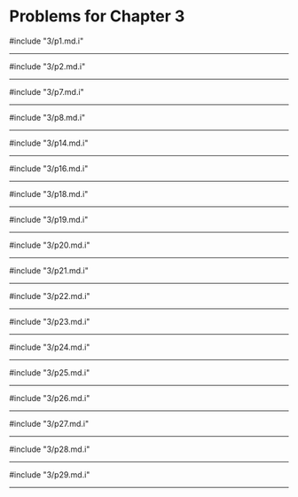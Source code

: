 # Problems for Chapter 3

#include "3/p1.md.i"

---------------

#include "3/p2.md.i"

---------------

#include "3/p7.md.i"

---------------

#include "3/p8.md.i"

---------------

#include "3/p14.md.i"

---------------

#include "3/p16.md.i"

-----------------

#include "3/p18.md.i"

-----------------

#include "3/p19.md.i"

------------------

#include "3/p20.md.i"

-----------------

#include "3/p21.md.i"

-----------------

#include "3/p22.md.i"

-----------------

#include "3/p23.md.i"

-----------------

#include "3/p24.md.i"

-----------------

#include "3/p25.md.i"

------------------

#include "3/p26.md.i"

------------------

#include "3/p27.md.i"

-------------------

#include "3/p28.md.i"

-------------------

#include "3/p29.md.i"

-------------------
